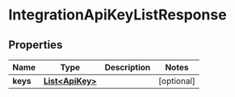 

# IntegrationApiKeyListResponse

## Properties

Name | Type | Description | Notes
------------ | ------------- | ------------- | -------------
**keys** | [**List&lt;ApiKey&gt;**](ApiKey.md) |  |  [optional]




